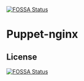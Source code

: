[![FOSSA Status](https://app.fossa.io/api/projects/git%2Bgithub.com%2Fyaparlareddy%2FPuppet-nginx.svg?type=shield)](https://app.fossa.io/projects/git%2Bgithub.com%2Fyaparlareddy%2FPuppet-nginx?ref=badge_shield)

# Puppet-nginx

## License
[![FOSSA Status](https://app.fossa.io/api/projects/git%2Bgithub.com%2Fyaparlareddy%2FPuppet-nginx.svg?type=large)](https://app.fossa.io/projects/git%2Bgithub.com%2Fyaparlareddy%2FPuppet-nginx?ref=badge_large)